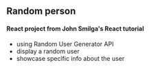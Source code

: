 ## Random person
#### React project from John Smilga's React tutorial

- using Random User Generator API
- display a random user 
- showcase specific info about the user

